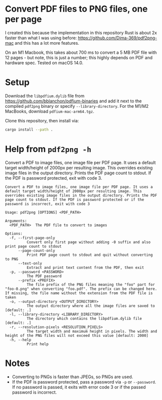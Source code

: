 # Convert PDF files to PNG files, one per page

I created this because the implementation in this repository Rust is about 2x faster than what I was using
before: https://github.com/Dima-369/pdf2png-mac and this has a lot more features.

On an M1 Macbook, this takes about 700 ms to convert a 5 MB PDF file with 12 pages - but note, this is just a number;
this highly depends on PDF and hardware spec. Tested on macOS 14.0.

# Setup

Download the `libpdfium.dylib` file from https://github.com/bblanchon/pdfium-binaries and add it next to the compiled
`pdf2png` binary or specify `--library-directory`. For the M1/M2 MacBooks, download `pdfium-mac-arm64.tgz`.

Clone this repository, then install via:

```bash
cargo install --path .
```

# Help from `pdf2png -h`

Convert a PDF to image files, one image file per PDF page. It uses a default target width/height of 2000px per resulting
image. This overrides existing image files in the output directory. Prints the PDF page count to stdout. If the PDF is
password protected, exit with code 3.

```
Convert a PDF to image files, one image file per PDF page. It uses a default target width/height of 2000px per resulting image. This overrides existing image files in the output directory. Prints the PDF page count to stdout. If the PDF is password protected or if the password is incorrect, exit with code 3

Usage: pdf2png [OPTIONS] <PDF_PATH>

Arguments:
  <PDF_PATH>  The PDF file to convert to images

Options:
  -f, --first-page-only
          Convert only first page without adding -0 suffix and also print page count to stdout
      --page-count-only
          Print PDF page count to stdout and quit without converting to PNG
      --text-only
          Extract and print text content from the PDF, then exit
  -p, --password <PASSWORD>
          The PDF password
      --prefix <PREFIX>
          The file prefix of the PNG files meaning the "foo" part for "foo-0.png" when converting "foo.pdf". The prefix can be changed here. If missing, the file name without the extension from the PDF file is taken
  -o, --output-directory <OUTPUT_DIRECTORY>
          The output directory where all the image files are saved to [default: .]
  -l, --library-directory <LIBRARY_DIRECTORY>
          The directory which contains the libpdfium.dylib file [default: .]
  -r, --resolution-pixels <RESOLUTION_PIXELS>
          The target width and maximum height in pixels. The width and height of the PNG files will not exceed this value [default: 2000]
  -h, --help
          Print help
```

# Notes

- Converting to PNGs is faster than JPEGs, so PNGs are used.
- If the PDF is password protected, pass a password via `-p` or `--password`. If no password is passed, it exits with
  error code 3 or if the passed password is incorrect.

